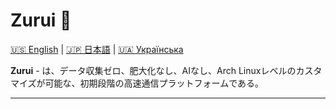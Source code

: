 # Zurui 🚀

[🇺🇸 English](README.md) | [🇯🇵 日本語](README_jap.md) | [🇺🇦 Українська](README_ukr.md)

**Zurui** - は、データ収集ゼロ、肥大化なし、AIなし、Arch Linuxレベルのカスタマイズが可能な、初期段階の高速通信プラットフォームである。

----------------------

